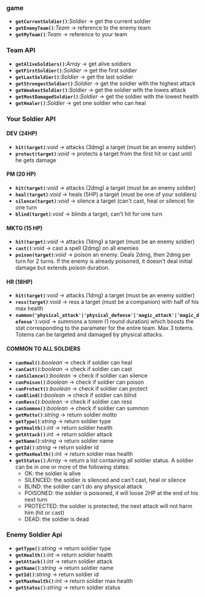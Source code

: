 ### game

- **`getCurrentSoldier()`**:*Soldier* -> get the current soldier
- **`getEnemyTeam()`**:*Team* -> reference to the enemy team
- **`getMyTeam()`**:*Team* -> reference to your team

### Team API

- **`getAliveSoldiers()`**:*Array<Soldier>* -> get alive soldiers
- **`getFirstSoldier()`**:*Soldier* -> get the first soldier
- **`getLastSoldier()`**:*Soldier* -> get the last soldier
- **`getStrongestSoldier()`**:*Soldier* -> get the soldier with the highest attack
- **`getWeakestSoldier()`**:*Soldier* -> get the soldier with the lowes attack
- **`getMostDamagedSoldier()`**:*Soldier* -> get the soldier with the lowest health
- **`getHealer()`**:*Soldier* -> get one soldier who can heal

### Your Soldier API

#### DEV (24HP)
- **`hit(target)`**:*void* -> attacks (3dmg) a target (must be an enemy soldier)
- **`protect(target)`**:*void* -> protects a target from the first hit or cast until he gets damage

#### PM (20 HP)
- **`hit(target)`**:*void* -> attacks (2dmg) a target (must be an enemy soldier)
- **`heal(target)`**:*void* -> heals (5HP) a target (must be one of your soldiers)
- **`silence(target)`**:*void* -> silence a target (can't cast, heal or silence) for one turn
- **`blind(target)`**:*void* -> blinds a target, can't hit for one turn

#### MKTG (15 HP)
- **`hit(target)`**:*void* -> attacks (1dmg) a target (must be an enemy soldier)
- **`cast()`**:*void* -> cast a spell (2dmg) on all enemies
- **`poison(target)`**:*void* -> poison an enemy. Deals 2dmg, then 2dmg per turn for 2 turns. If the enemy is already poisoned, it doesn't deal initial damage but extends poison duration.

#### HR (18HP)
- **`hit(target)`**:*void* -> attacks (1dmg) a target (must be an enemy soldier)
- **`ress(target)`**:*void* -> ress a target (must be a companion) with half of his max health
- **`summon('physical_attack'|'physical_defense'|'magic_attack'|'magic_defense')`**:*void* -> summons a totem (1 round duration) which boosts the stat corresponding to the parameter for the entire team. Max 3 totems. Totems can be targeted and damaged by physical attacks.

#### COMMON TO ALL SOLDIERS
- **`canHeal()`**:*boolean* -> check if soldier can heal
- **`canCast()`**:*boolean* -> check if soldier can cast
- **`canSilence()`**:*boolean* -> check if soldier can silence
- **`canPoison()`**:*boolean* -> check if soldier can poison
- **`canProtect()`**:*boolean* -> check if soldier can protect
- **`canBlind()`**:*boolean* -> check if soldier can blind
- **`canRess()`**:*boolean* -> check if soldier can ress
- **`canSummon()`**:*boolean* -> check if soldier can summon
- **`getMotto()`**:*string* -> return soldier motto
- **`getType()`**:*string* -> return soldier type
- **`getHealth()`**:*int* -> return soldier health
- **`getAttack()`**:*int* -> return soldier attack
- **`getName()`**:*string* -> return soldier name
- **`getId()`**:*string* -> return soldier id
- **`getMaxHealth()`**:*int* -> return soldier max health
- **`getStatus()`**:*Array* -> return a list containing all soldier status. A soldier can be in one or more of the following states:
  - OK: the soldier is alive
  - SILENCED: the soldier is silenced and can't cast, heal or silence
  - BLIND: the soldier can't do any physical attack
  - POISONED: the soldier is poisoned, it will loose 2HP at the end of his next turn
  - PROTECTED: the soldier is protected, the next attack will not harm him (hit or cast)
  - DEAD: the soldier is dead

### Enemy Soldier Api

- **`getType()`**:*string* -> return soldier type
- **`getHealth()`**:*int* -> return soldier health
- **`getAttack()`**:*int* -> return soldier attack
- **`getName()`**:*string* -> return soldier name
- **`getId()`**:*string* -> return soldier id
- **`getMaxHealth()`**:*int* -> return soldier max health
- **`getStatus()`**:*string* -> return soldier status
